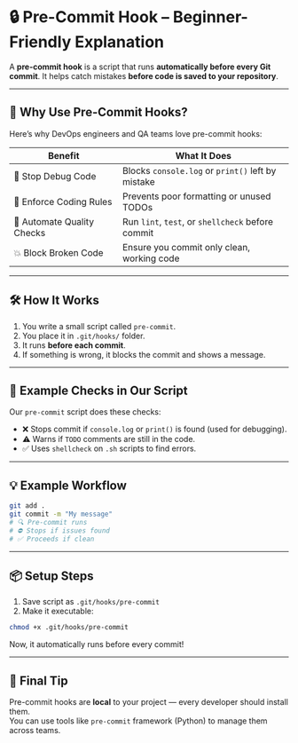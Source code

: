 
# 🔒 Pre-Commit Hook – Beginner-Friendly Explanation

A **pre-commit hook** is a script that runs **automatically before every Git commit**. It helps catch mistakes **before code is saved to your repository**.

---

## 🧠 Why Use Pre-Commit Hooks?

Here’s why DevOps engineers and QA teams love pre-commit hooks:

| Benefit                         | What It Does                                           |
|----------------------------------|--------------------------------------------------------|
| 🚫 Stop Debug Code               | Blocks `console.log` or `print()` left by mistake      |
| 📝 Enforce Coding Rules          | Prevents poor formatting or unused TODOs               |
| 🔄 Automate Quality Checks       | Run `lint`, `test`, or `shellcheck` before commit      |
| 💥 Block Broken Code             | Ensure you commit only clean, working code             |

---

## 🛠 How It Works

1. You write a small script called `pre-commit`.
2. You place it in `.git/hooks/` folder.
3. It runs **before each commit**.
4. If something is wrong, it blocks the commit and shows a message.

---

## 🧪 Example Checks in Our Script

Our `pre-commit` script does these checks:

- ❌ Stops commit if `console.log` or `print()` is found (used for debugging).
- ⚠️ Warns if `TODO` comments are still in the code.
- ✅ Uses `shellcheck` on `.sh` scripts to find errors.

---

## 💡 Example Workflow

```bash
git add .
git commit -m "My message"
# 🔍 Pre-commit runs
# ⛔ Stops if issues found
# ✅ Proceeds if clean
```

---

## 📦 Setup Steps

1. Save script as `.git/hooks/pre-commit`
2. Make it executable:

```bash
chmod +x .git/hooks/pre-commit
```

Now, it automatically runs before every commit!

---

## 👀 Final Tip

Pre-commit hooks are **local** to your project — every developer should install them.  
You can use tools like `pre-commit` framework (Python) to manage them across teams.



